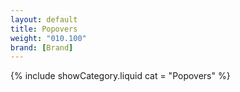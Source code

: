 ```yaml
---
layout: default
title: Popovers
weight: "010.100"
brand: [Brand]
---
```


{% include showCategory.liquid  cat = "Popovers" %}
